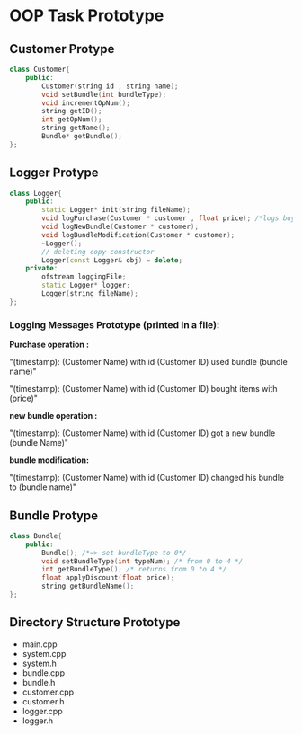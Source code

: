 # OOP Task Prototype

## Customer Protype

```cpp
class Customer{
    public:
        Customer(string id , string name);
        void setBundle(int bundleType);
        void incrementOpNum();
        string getID();
        int getOpNum();
        string getName();
        Bundle* getBundle();
};
```

## Logger Protype

```cpp
class Logger{
    public:
        static Logger* init(string fileName);
        void logPurchase(Customer * customer , float price); /*logs buying operation and discount applying */
        void logNewBundle(Customer * customer);
        void logBundleModification(Customer * customer);
        ~Logger();
        // deleting copy constructor
        Logger(const Logger& obj) = delete;
    private:
        ofstream loggingFile;
        static Logger* logger;
        Logger(string fileName);
};
```

### Logging Messages Prototype (printed in a file):

**Purchase operation :**

"(timestamp): (Customer Name) with id (Customer ID) used bundle (bundle name)"

"(timestamp): (Customer Name) with id (Customer ID) bought items with (price)"

**new bundle operation :**

"(timestamp): (Customer Name) with id (Customer ID)  got a new bundle (bundle Name)"

**bundle modification:**

"(timestamp): (Customer Name) with id (Customer ID)  changed his bundle to (bundle name)"

## Bundle Protype

```cpp
class Bundle{
    public:
        Bundle(); /*=> set bundleType to 0*/
        void setBundleType(int typeNum); /* from 0 to 4 */
        int getBundleType(); /* returns from 0 to 4 */
        float applyDiscount(float price);
        string getBundleName();
};
```

## Directory Structure Prototype

- main.cpp
- system.cpp
- system.h
- bundle.cpp
- bundle.h
- customer.cpp
- customer.h
- logger.cpp
- logger.h
